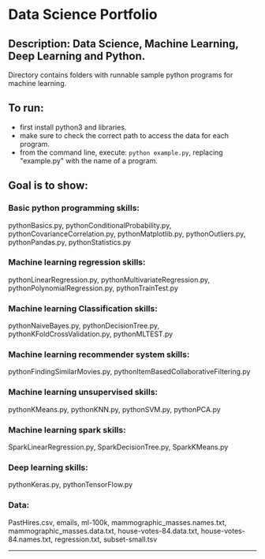 # Data Science Portfolio

## Description: Data Science, Machine Learning, Deep Learning and Python.
Directory contains folders with runnable sample python programs for machine learning.

## To run:
- first install python3 and libraries.
- make sure to check the correct path to access the data for each program.
- from the command line, execute: `python example.py`, replacing "example.py" with the name of a program.

## Goal is to show:

### Basic python programming skills: 
pythonBasics.py, pythonConditionalProbability.py, pythonCovarianceCorrelation.py, pythonMatplotlib.py, pythonOutliers.py, pythonPandas.py, pythonStatistics.py

### Machine learning regression skills: 
pythonLinearRegression.py, pythonMultivariateRegression.py, pythonPolynomialRegression.py, pythonTrainTest.py

### Machine learning Classification skills: 
pythonNaiveBayes.py, pythonDecisionTree.py, pythonKFoldCrossValidation.py, pythonMLTEST.py 

### Machine learning recommender system skills:
pythonFindingSimilarMovies.py, pythonItemBasedCollaborativeFiltering.py

### Machine learning unsupervised skills: 
pythonKMeans.py, pythonKNN.py, pythonSVM.py, pythonPCA.py

### Machine learning spark skills:
SparkLinearRegression.py, SparkDecisionTree.py, SparkKMeans.py

### Deep learning skills: 
pythonKeras.py, pythonTensorFlow.py

### Data: 
PastHires.csv, emails, ml-100k, mammographic_masses.names.txt, mammographic_masses.data.txt, house-votes-84.data.txt, house-votes-84.names.txt, regression.txt, subset-small.tsv

----------------------------
